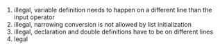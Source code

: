 1. illegal, variable definition needs to happen on a different line than the input operator
2. illegal, narrowing conversion is not allowed by list initialization
3. illegal, declaration and double definitions have to be on different lines
4. legal